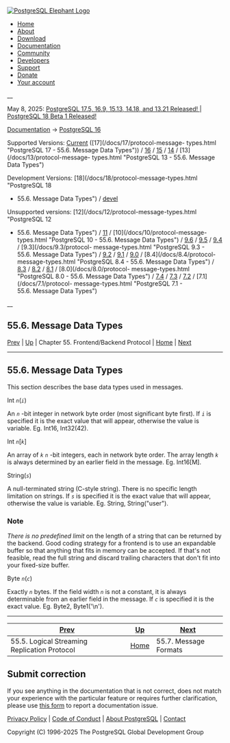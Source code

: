[ ![PostgreSQL Elephant Logo](/media/img/about/press/elephant.png) ](/)

  * [Home](/ "Home")
  * [About](/about/ "About")
  * [Download](/download/ "Download")
  * [Documentation](/docs/ "Documentation")
  * [Community](/community/ "Community")
  * [Developers](/developer/ "Developers")
  * [Support](/support/ "Support")
  * [Donate](/about/donate/ "Donate")
  * [Your account](/account/ "Your account")

__

May 8, 2025: [ PostgreSQL 17.5, 16.9, 15.13, 14.18, and 13.21 Released! ](/about/news/postgresql-175-169-1513-1418-and-1321-released-3072/) | [ PostgreSQL 18 Beta 1 Released! ](/about/news/postgresql-18-beta-1-released-3070/)

[Documentation](/docs/ "Documentation") -> [PostgreSQL
16](/docs/16/index.html)

Supported Versions: [Current](/docs/current/protocol-message-types.html
"PostgreSQL 17 - 55.6. Message Data Types") ([17](/docs/17/protocol-message-
types.html "PostgreSQL 17 - 55.6. Message Data Types")) /
[16](/docs/16/protocol-message-types.html "PostgreSQL 16 - 55.6. Message Data
Types") / [15](/docs/15/protocol-message-types.html "PostgreSQL 15 -
55.6. Message Data Types") / [14](/docs/14/protocol-message-types.html
"PostgreSQL 14 - 55.6. Message Data Types") / [13](/docs/13/protocol-message-
types.html "PostgreSQL 13 - 55.6. Message Data Types")

Development Versions: [18](/docs/18/protocol-message-types.html "PostgreSQL 18
- 55.6. Message Data Types") / [devel](/docs/devel/protocol-message-types.html
"PostgreSQL devel - 55.6. Message Data Types")

Unsupported versions: [12](/docs/12/protocol-message-types.html "PostgreSQL 12
- 55.6. Message Data Types") / [11](/docs/11/protocol-message-types.html
"PostgreSQL 11 - 55.6. Message Data Types") / [10](/docs/10/protocol-message-
types.html "PostgreSQL 10 - 55.6. Message Data Types") /
[9.6](/docs/9.6/protocol-message-types.html "PostgreSQL 9.6 - 55.6. Message
Data Types") / [9.5](/docs/9.5/protocol-message-types.html "PostgreSQL 9.5 -
55.6. Message Data Types") / [9.4](/docs/9.4/protocol-message-types.html
"PostgreSQL 9.4 - 55.6. Message Data Types") / [9.3](/docs/9.3/protocol-
message-types.html "PostgreSQL 9.3 - 55.6. Message Data Types") /
[9.2](/docs/9.2/protocol-message-types.html "PostgreSQL 9.2 - 55.6. Message
Data Types") / [9.1](/docs/9.1/protocol-message-types.html "PostgreSQL 9.1 -
55.6. Message Data Types") / [9.0](/docs/9.0/protocol-message-types.html
"PostgreSQL 9.0 - 55.6. Message Data Types") / [8.4](/docs/8.4/protocol-
message-types.html "PostgreSQL 8.4 - 55.6. Message Data Types") /
[8.3](/docs/8.3/protocol-message-types.html "PostgreSQL 8.3 - 55.6. Message
Data Types") / [8.2](/docs/8.2/protocol-message-types.html "PostgreSQL 8.2 -
55.6. Message Data Types") / [8.1](/docs/8.1/protocol-message-types.html
"PostgreSQL 8.1 - 55.6. Message Data Types") / [8.0](/docs/8.0/protocol-
message-types.html "PostgreSQL 8.0 - 55.6. Message Data Types") /
[7.4](/docs/7.4/protocol-message-types.html "PostgreSQL 7.4 - 55.6. Message
Data Types") / [7.3](/docs/7.3/protocol-message-types.html "PostgreSQL 7.3 -
55.6. Message Data Types") / [7.2](/docs/7.2/protocol-message-types.html
"PostgreSQL 7.2 - 55.6. Message Data Types") / [7.1](/docs/7.1/protocol-
message-types.html "PostgreSQL 7.1 - 55.6. Message Data Types")

__

55.6. Message Data Types  
---  
[Prev](protocol-logical-replication.html "55.5. Logical Streaming Replication Protocol")  | [Up](protocol.html "Chapter 55. Frontend/Backend Protocol") | Chapter 55. Frontend/Backend Protocol | [Home](index.html "PostgreSQL 16.9 Documentation") |  [Next](protocol-message-formats.html "55.7. Message Formats")  
  
* * *

## 55.6. Message Data Types #

This section describes the base data types used in messages.

Int _`n`_(_`i`_)

    

An _`n`_ -bit integer in network byte order (most significant byte first). If
_`i`_ is specified it is the exact value that will appear, otherwise the value
is variable. Eg. Int16, Int32(42).

Int _`n`_[_`k`_]

    

An array of _`k`_ _`n`_ -bit integers, each in network byte order. The array
length _`k`_ is always determined by an earlier field in the message. Eg.
Int16[M].

String(_`s`_)

    

A null-terminated string (C-style string). There is no specific length
limitation on strings. If _`s`_ is specified it is the exact value that will
appear, otherwise the value is variable. Eg. String, String("user").

### Note

_There is no predefined limit_ on the length of a string that can be returned
by the backend. Good coding strategy for a frontend is to use an expandable
buffer so that anything that fits in memory can be accepted. If that's not
feasible, read the full string and discard trailing characters that don't fit
into your fixed-size buffer.

Byte _`n`_(_`c`_)

    

Exactly _`n`_ bytes. If the field width _`n`_ is not a constant, it is always
determinable from an earlier field in the message. If _`c`_ is specified it is
the exact value. Eg. Byte2, Byte1('\n').

* * *

[Prev](protocol-logical-replication.html "55.5. Logical Streaming Replication Protocol")  | [Up](protocol.html "Chapter 55. Frontend/Backend Protocol") |  [Next](protocol-message-formats.html "55.7. Message Formats")  
---|---|---  
55.5. Logical Streaming Replication Protocol  | [Home](index.html "PostgreSQL 16.9 Documentation") |  55.7. Message Formats  
  
## Submit correction

If you see anything in the documentation that is not correct, does not match
your experience with the particular feature or requires further clarification,
please use [this form](/account/comments/new/16/protocol-message-types.html/)
to report a documentation issue.

[Privacy Policy](/about/privacypolicy) | [Code of Conduct](/about/policies/coc/) | [About PostgreSQL](/about/) | [Contact](/about/contact/)  

Copyright (C) 1996-2025 The PostgreSQL Global Development Group

